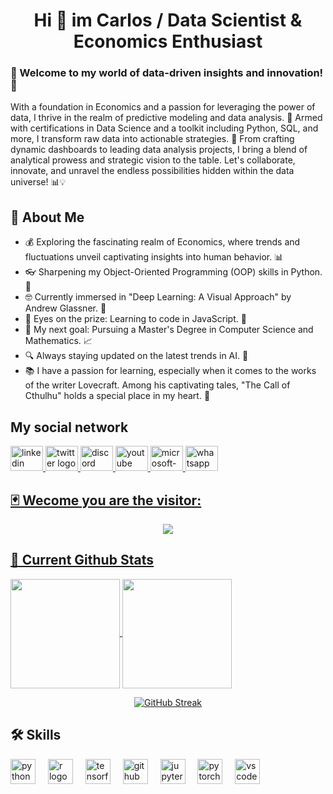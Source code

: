 <h1 align="center">Hi 👋 im Carlos / Data Scientist & Economics Enthusiast

### 🌟 Welcome to my world of data-driven insights and innovation! 🌟
With a foundation in Economics and a passion for leveraging the power of data, I thrive in the realm of predictive modeling and data analysis. 💼 Armed with certifications in Data Science and a toolkit including Python, SQL, and more, I transform raw data into actionable strategies. 🚀 From crafting dynamic dashboards to leading data analysis projects, I bring a blend of analytical prowess and strategic vision to the table. Let's collaborate, innovate, and unravel the endless possibilities hidden within the data universe! 📊💡



## 🚀 About Me
- 💰 Exploring the fascinating realm of Economics, where trends and fluctuations unveil captivating insights into human behavior. 📊
- 👓 Sharpening my Object-Oriented Programming (OOP) skills in Python. 🐍
- 🤓 Currently immersed in "Deep Learning: A Visual Approach" by Andrew Glassner. 📖
- 👀 Eyes on the prize: Learning to code in JavaScript. 🎡
- 🎯 My next goal: Pursuing a Master's Degree in Computer Science and Mathematics. 📈
- 🔍 Always staying updated on the latest trends in AI. 🤖
- 📚 I have a passion for learning, especially when it comes to the works of the writer Lovecraft. Among his captivating tales, "The Call of Cthulhu" holds a special place in my heart. 🦑

## My social network
<div align="left">
  <a href="https://www.linkedin.com/in/carlosortizg" target="_blank"><img src="https://raw.githubusercontent.com/maurodesouza/profile-readme-generator/master/src/assets/icons/social/linkedin/default.svg" width="52" height="40" alt="linkedin logo"  /><www.google.com>
  <a href="https://twitter.com/Carlosortiz_210" target="_blank"><img src="https://raw.githubusercontent.com/maurodesouza/profile-readme-generator/master/src/assets/icons/social/twitter/default.svg" width="52" height="40" alt="twitter logo"  />
  <img src="https://raw.githubusercontent.com/maurodesouza/profile-readme-generator/master/src/assets/icons/social/discord/default.svg" width="52" height="40" alt="discord logo"  />
  <a href="https://www.youtube.com/channel/UCzhSePFUjdlc_2NE3CPK-5g" target="_blank"><img src="https://raw.githubusercontent.com/maurodesouza/profile-readme-generator/master/src/assets/icons/social/youtube/default.svg" width="52" height="40" alt="youtube logo"  />
  <a href="mailto:carlosortiz-21@outlook.com" target="_blank"><img src="https://raw.githubusercontent.com/maurodesouza/profile-readme-generator/master/src/assets/icons/social/microsoft-outlook/default.svg" width="52" height="40" alt="microsoft-outlook logo"  />
  <a href="https://wa.me/+573118106883" target="_blank"><img src="https://raw.githubusercontent.com/maurodesouza/profile-readme-generator/master/src/assets/icons/social/whatsapp/default.svg" width="52" height="40" alt="whatsapp logo"  />
</div>


###
## 🃏 Wecome you are the visitor: 
<div align="center">
  <img src="https://profile-counter.glitch.me/carlosortiz-21/count.svg?"  />
</div>

###
## 🦾 Current Github Stats 
<a href="https://github.com/anuraghazra/github-readme-stats">
  <img height=175 align="center" src="https://github-readme-stats.vercel.app/api?username=carlosortiz-21&show_icons=true&theme=shadow_blue" />
</a>
<a href="https://github.com/anuraghazra/convoychat">
  <img height=175 align="center" src="https://github-readme-stats.vercel.app/api/top-langs?username=CarlosOrtiz-21&show_icons=true&theme=shadow_blue&layout=compact&langs_count=8&card_width=20" />
</a>
<div align="center">
  
<a href="https://git.io/streak-stats"><img src="https://github-readme-streak-stats.herokuapp.com?user=CarlosOrtiz-21&theme=shadow-blue" alt="GitHub Streak" /></a>
  


  
<div align="left">
 
## 🛠 Skills
<div align="left">
  <img src="https://cdn.jsdelivr.net/gh/devicons/devicon/icons/python/python-original.svg" height="40" alt="python logo"  />
  <img width="12" />
  <img src="https://cdn.jsdelivr.net/gh/devicons/devicon/icons/r/r-original.svg" height="40" alt="r logo"  />
  <img width="12" />
  <img src="https://cdn.jsdelivr.net/gh/devicons/devicon/icons/tensorflow/tensorflow-original.svg" height="40" alt="tensorflow logo"  />
  <img width="12" />
  <img src="https://cdn.jsdelivr.net/gh/devicons/devicon/icons/github/github-original.svg" height="40" alt="github logo"  />
  <img width="12" />
  <img src="https://cdn.jsdelivr.net/gh/devicons/devicon/icons/jupyter/jupyter-original.svg" height="40" alt="jupyter logo"  />
  <img width="12" />
  <img src="https://cdn.jsdelivr.net/gh/devicons/devicon/icons/pytorch/pytorch-original.svg" height="40" alt="pytorch logo"  />
  <img width="12" />
  <img src="https://cdn.jsdelivr.net/gh/devicons/devicon/icons/vscode/vscode-original.svg" height="40" alt="vscode logo"  />
</div>

